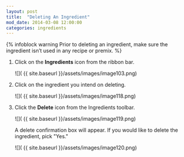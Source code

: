 ```yaml
---
layout: post
title:  "Deleting An Ingredient"
mod_date: 2014-03-08 12:00:00
categories: ingredients
---
```



{% infoblock warning Prior to deleting an ingredient, make sure the ingredient isn’t used in any recipe or premix. %}


1.  Click on the **Ingredients** icon from the ribbon bar.

    ![]( {{ site.baseurl }}/assets/images/image103.png)

2.  Click on the ingredient you intend on deleting.

    ![]( {{ site.baseurl }}/assets/images/image118.png)

3.  Click the **Delete** icon from the Ingredients toolbar.

    ![]( {{ site.baseurl }}/assets/images/image119.png)

    A delete confirmation box will appear. If you would like to delete the ingredient, pick "Yes."

    ![]( {{ site.baseurl }}/assets/images/image120.png)
